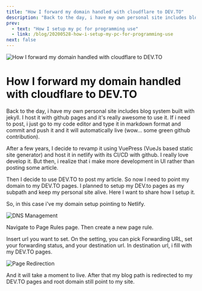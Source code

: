 ```yaml
---
title: "How I forward my domain handled with cloudflare to DEV.TO"
description: "Back to the day, i have my own personal site includes blog system built with jekyll. I host it with github pages and it's really awesome to use it."
prev:
  - text: "How I setup my pc for programming use"
  - link: /blog/20200528-how-i-setup-my-pc-for-programming-use
next: false
---
```


![How I forward my domain handled with cloudflare to DEV.TO](https://images.unsplash.com/photo-1544197150-b99a580bb7a8)

# How I forward my domain handled with cloudflare to DEV.TO

Back to the day, i have my own personal site includes blog system built with jekyll. I host it with github pages and it's really awesome to use it. If i need to post, i just go to my code editor and type it in markdown format and commit and push it and it will automatically live (wow... some green github contribution).

After a few years, I decide to revamp it using VuePress (VueJs based static site generator) and host it in netlify with its CI/CD with github. I really love develop it. But then, i realize that i make more development in UI rather than posting some article.

Then I decide to use DEV.TO to post my article. So now I need to point my domain to my DEV.TO pages. I planned to setup my DEV.to pages as my subpath and keep my personal site alive. Here I want to share how I setup it.

So, in this case i've my domain setup pointing to Netlify.

![DNS Management](/img/20200531-dns-management-for-alfattarezqa-com.png)

Navigate to Page Rules page. Then create a new page rule.

Insert url you want to set. On the setting, you can pick Forwarding URL, set your forwarding status, and your destination url. In destination url, i fill with my DEV.TO pages.

![Page Redirection](/img/20200531-page-redirection.png)

And it will take a moment to live. After that my blog path is redirected to my DEV.TO pages and root domain still point to my site.
